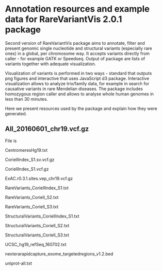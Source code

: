 # Annotation resources and example data for RareVariantVis 2.0.1 package

Second version of RareVariantVis package aims to annotate, filter and present genomic single nucleotide and structural variants (especially rare ones) in a global, per chromosome way. It accepts variants directly from caller - for example GATK or Speedseq. Output of package are lists of variants together with adequate visualization. 

Visualization of variants is performed in two ways - standard that outputs png figures and interactive that uses JavaScript d3 package. Interactive visualization allows to analyze trio/family data, for example in search for causative variants in rare Mendelian diseases. The package includes homozygous region caller and allows to analyse whole human genomes in less than 30 minutes. 

Here we present resources used by the package and explain how they were generated.


## All_20160601_chr19.vcf.gz
File is 


CentromeresHg19.txt

CoriellIndex_S1.sv.vcf.gz

CoriellIndex_S1.vcf.gz

ExAC.r0.3.1.sites.vep_chr19.vcf.gz

RareVariants_CoriellIndex_S1.txt

RareVariants_Coriell_S2.txt

RareVariants_Coriell_S3.txt

StructuralVariants_CoriellIndex_S1.txt

StructuralVariants_Coriell_S2.txt

StructuralVariants_Coriell_S3.txt

UCSC_hg19_refSeq_160702.txt

nexterarapidcapture_exome_targetedregions_v1.2.bed

uniprot-all.txt
